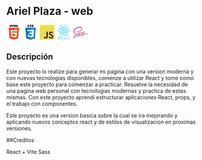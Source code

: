 # Ariel Plaza - web

<img
   src="https://raw.githubusercontent.com/devicons/devicon/master/icons/html5/html5-original-wordmark.svg"
   alt="html5"
   width="40"
   height="40"
/>
<img
   src="https://raw.githubusercontent.com/devicons/devicon/master/icons/css3/css3-original-wordmark.svg"
   alt="css3"
   width="40"
   height="40"
/>
<img
      src="https://raw.githubusercontent.com/devicons/devicon/master/icons/javascript/javascript-original.svg"
      alt="javascript"
      width="40"
      height="40"
    />
<img
   src="https://raw.githubusercontent.com/devicons/devicon/master/icons/react/react-original-wordmark.svg"
   alt="react"
   width="40"
   height="40"
/>
<img
   src="https://raw.githubusercontent.com/devicons/devicon/master/icons/sass/sass-original.svg"
   alt="sass"
   width="40"
   height="40"
/>
   
</div>
  

## Descripción

   Este proyecto lo realize para generar mi pagina con una version moderna y con nuevas tecnologias disponibles, 
comenze a utilizar React y tome como base este proyecto para comenzar a practicar.
Resuelve la necesidad de una pagina web personal con tecnologias modernas y practica de estas mismas.
Con este proyecto aprendi estructurar aplicaciones React, props, y el trabajo con componentes.

Este proyecto es una version basica sobre la cual se ira mejorando y aplicando nuevos conceptos react y de estilos de visualizacion en proximas versiones.

##Creditos

React + Vite
Sass


